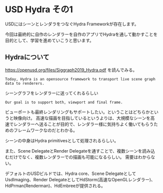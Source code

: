 # USD Hydra その1　

USDにはシーンとレンダラをつなぐHydra Frameworkが存在します。

今回は最終的に自作のレンダラーを自作のアプリでHydraを通して動かすことを目的として、学習を進めていこうと思います。

## Hydraについて

https://openusd.org/files/Siggraph2019_Hydra.pdf
を読んでみる。

~~~ 
Today, Hydra is an opensource framework to transport live scene graph data to renderers.
~~~ 

シーングラフをレンダラーに送ってくれるらしい

~~~
Our goal is to support both, viewport and final frame.
~~~
ビューポートも最終レンダリングもサポートしたい。ということはどちらかというと映像向け。
高速な描画を目指しているというよりは、大規模なシーンを高速でレンダラーへ送ることが目的で、レンダラー様に気持ちよく働いてもらうためのフレームワークなのだとわかる。

シーンの中身はHydra primitivesとして処理されるらしい。

また、Scene DelegateとRender Delegateを通すことで、複数シーンを読み込むだけでなく、複数レンダラーでの描画も可能になるらしい。
需要はわからない。

デフォルトのUSDビルドでは、Hydra core、Scene DelegateとしてUsdImaging、Render DelegateとしてHdStorm(高速なOpenGLレンダラー)、HdPrman(Renderman)、HdEmbreeが提供される。

